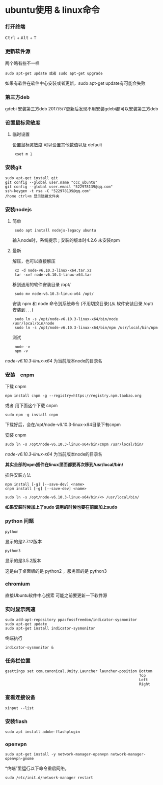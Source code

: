 # ubuntu使用 & linux命令

### 打开终端

<kbd>Ctrl</kbd> + <kbd>Alt</kbd> + <kbd>T</kbd>


### 更新软件源

两个略有些不一样

	sudo apt-get update 或者 sudo apt-get upgrade

如果有软件在软件中心安装或者更新，sudo apt-get update有可能会失败

### 第三方deb

gdebi 安装第三方deb 2017/5/7更新后发现不用安装gdebi都可以安装第三方deb

### 设置鼠标灵敏度

1. 临时设置

   设置鼠标灵敏度 可以设置其他数值以及 default

		xset m 1  

### 安装git

	sudo apt-get install git
	git config --global user.name "ccc_ubuntu"
	git config --global user.email "522978139@qq.com"
	ssh-keygen -t rsa -C "522978139@qq.com"
	/home ctrl+m 显示隐藏文件夹

### 安装nodejs

1. 简单

		sudo apt install nodejs-legacy ubuntu

	输入node时，系统提示 ; 安装的版本时4.2.6 未安装npm

2. 最新

	解压，也可以直接解压

		xz -d node-v6.10.3-linux-x64.tar.xz
		tar -xvf node-v6.10.3-linux-x64.tar

	移到通用的软件安装目录 /opt/

		sudo mv node-v6.10.3-linux-x64 /opt/

	安装 npm 和 node 命令到系统命令 (不用切换目录)(从 软件安装目录 /opt/　安装到．．．)

		sudo ln -s /opt/node-v6.10.3-linux-x64/bin/node /usr/local/bin/node
		sudo ln -s /opt/node-v6.10.3-linux-x64/bin/npm /usr/local/bin/npm

	测试

		node -v
		npm -v

*node-v6.10.3-linux-x64* 为当前版本node的目录名

### 安装　cnpm

下载 cnpm

	npm install cnpm -g --registry=https://registry.npm.taobao.org

或者 用下面这个下载 cnpm

	sudo npm -g install cnpm

下载好后，会在/opt/node-v6.10.3-linux-x64目录下有cnpm

安装 cnpm

	sudo ln -s /opt/node-v6.10.3-linux-x64/bin/cnpm /usr/local/bin/

*node-v6.10.3-linux-x64* 为当前版本node的目录名

**其实全部的npm插件在linux里面都要再次移到/usr/local/bin/**

插件安装方法

	npm install [-g] [--save-dev] <name>
	cnpm install [-g] [--save-dev] <name>

	sudo ln -s /opt/node-v6.10.3-linux-x64/bin/<> /usr/local/bin/

**如果安装时候加上了sudo 调用的时候也要在前面加上sudo**


### python 问题

	python

显示的是2.7.12版本

	python3

显示的是3.5.2版本

这是由于桌面版的是 python2 ，服务器的是 python3

### chromium

直接Ubuntu软件中心搜索 可能之前要更新一下软件源

### 实时显示网速

	sudo add-apt-repository ppa:fossfreedom/indicator-sysmonitor
	sudo apt-get update
	sudo apt-get install indicator-sysmonitor

终端执行

	indicator-sysmonitor &

### 任务栏位置

	gsettings set com.canonical.Unity.Launcher launcher-position Bottom
	                                                             Top
	                                                             Left
	                                                             Right

### 查看连接设备

	xinput --list

### 安装flash

	sudo apt install adobe-flashplugin

### openvpn

	sudo apt-get install -y network-manager-openvpn network-manager-openvpn-gnome

“终端”里运行以下命令重启网络。

	sudo /etc/init.d/network-manager restart
